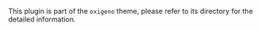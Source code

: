 This plugin is part of the `oxigeno` theme, please refer to its directory for the detailed information.